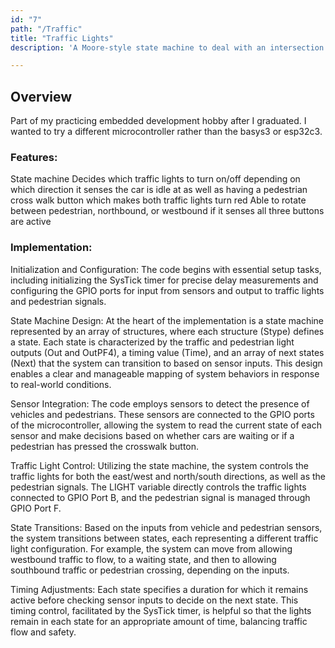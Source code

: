 ```yaml
---
id: "7"
path: "/Traffic"
title: "Traffic Lights"
description: 'A Moore-style state machine to deal with an intersection and a crosswalk'

---
```

## Overview
Part of my practicing embedded development hobby after I graduated. I wanted to try a different microcontroller rather than the basys3 or esp32c3.
### Features:
State machine
	Decides which traffic lights to turn on/off depending on which direction it senses the car is idle at as well as having a pedestrian cross walk button which makes both traffic lights turn red
	Able to rotate between pedestrian, northbound, or westbound if it senses all three buttons are active

### Implementation:
Initialization and Configuration: The code begins with essential setup tasks, including initializing the SysTick timer for precise delay measurements and configuring the GPIO ports for input from sensors and output to traffic lights and pedestrian signals.

State Machine Design: At the heart of the implementation is a state machine represented by an array of structures, where each structure (Stype) defines a state. Each state is characterized by the traffic and pedestrian light outputs (Out and OutPF4), a timing value (Time), and an array of next states (Next) that the system can transition to based on sensor inputs. This design enables a clear and manageable mapping of system behaviors in response to real-world conditions.

Sensor Integration: The code employs sensors to detect the presence of vehicles and pedestrians. These sensors are connected to the GPIO ports of the microcontroller, allowing the system to read the current state of each sensor and make decisions based on whether cars are waiting or if a pedestrian has pressed the crosswalk button.

Traffic Light Control: Utilizing the state machine, the system controls the traffic lights for both the east/west and north/south directions, as well as the pedestrian signals. The LIGHT variable directly controls the traffic lights connected to GPIO Port B, and the pedestrian signal is managed through GPIO Port F.

State Transitions: Based on the inputs from vehicle and pedestrian sensors, the system transitions between states, each representing a different traffic light configuration. For example, the system can move from allowing westbound traffic to flow, to a waiting state, and then to allowing southbound traffic or pedestrian crossing, depending on the inputs.

Timing Adjustments: Each state specifies a duration for which it remains active before checking sensor inputs to decide on the next state. This timing control, facilitated by the SysTick timer, is helpful so that the lights remain in each state for an appropriate amount of time, balancing traffic flow and safety.